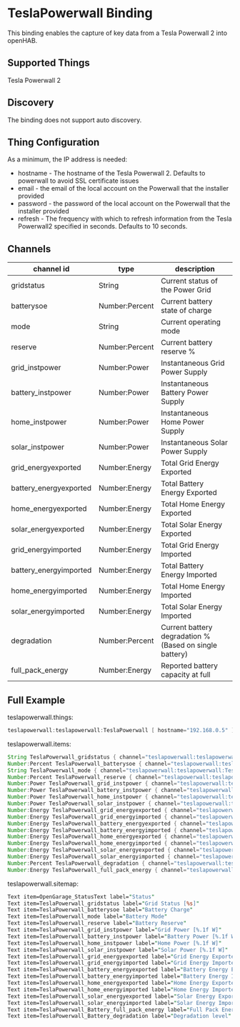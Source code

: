 # TeslaPowerwall Binding

This binding enables the capture of key data from a Tesla Powerwall 2 into openHAB.

## Supported Things

Tesla Powerwall 2

## Discovery

The binding does not support auto discovery.

## Thing Configuration

As a minimum, the IP address is needed:

* hostname - The hostname of the Tesla Powerwall 2. Defaults to powerwall to avoid SSL certificate issues
* email - the email of the local account on the Powerwall that the installer provided
* password - the password of the local account on the Powerwall that the installer provided
* refresh - The frequency with which to refresh information from the Tesla Powerwall2 specified in seconds. Defaults to 10 seconds.

## Channels

| channel id             | type           | description                                                                           |
|------------------------|----------------|---------------------------------------------------------------------------------------|
| gridstatus             | String         | Current status of the Power Grid
| batterysoe             | Number:Percent | Current battery state of charge
| mode                   | String         | Current operating mode
| reserve                | Number:Percent | Current battery reserve %
| grid_instpower         | Number:Power   | Instantaneous Grid Power Supply
| battery_instpower      | Number:Power   | Instantaneous Battery Power Supply
| home_instpower         | Number:Power   | Instantaneous Home Power Supply
| solar_instpower        | Number:Power   | Instantaneous Solar Power Supply
| grid_energyexported    | Number:Energy  | Total Grid Energy Exported
| battery_energyexported | Number:Energy  | Total Battery Energy Exported
| home_energyexported    | Number:Energy  | Total Home Energy Exported
| solar_energyexported   | Number:Energy  | Total Solar Energy Exported
| grid_energyimported    | Number:Energy  | Total Grid Energy Imported
| battery_energyimported | Number:Energy  | Total Battery Energy Imported
| home_energyimported    | Number:Energy  | Total Home Energy Imported
| solar_energyimported   | Number:Energy  | Total Solar Energy Imported
| degradation            | Number:Percent | Current battery degradation % (Based on single battery)
| full_pack_energy       | Number:Energy  | Reported battery capacity at full

## Full Example

teslapowerwall.things:

```java
teslapowerwall:teslapowerwall:TeslaPowerwall [ hostname="192.168.0.5" ]
```

teslapowerwall.items:

```java
String TeslaPowerwall_gridstatus { channel="teslapowerwall:teslapowerwall:TeslaPowerwall:gridstatus" }
Number:Percent TeslaPowerwall_batterysoe { channel="teslapowerwall:teslapowerwall:TeslaPowerwall:batterysoe" }
String TeslaPowerwall_mode { channel="teslapowerwall:teslapowerwall:TeslaPowerwall:mode" }
Number:Percent TeslaPowerwall_reserve { channel="teslapowerwall:teslapowerwall:TeslaPowerwall:reserve" }
Number:Power TeslaPowerwall_grid_instpower { channel="teslapowerwall:teslapowerwall:TeslaPowerwall:grid_instpower" }
Number:Power TeslaPowerwall_battery_instpower { channel="teslapowerwall:teslapowerwall:TeslaPowerwall:battery_instpower" }
Number:Power TeslaPowerwall_home_instpower { channel="teslapowerwall:teslapowerwall:TeslaPowerwall:home_instpower" }
Number:Power TeslaPowerwall_solar_instpower { channel="teslapowerwall:teslapowerwall:TeslaPowerwall:solar_instpower" }
Number:Energy TeslaPowerwall_grid_energyexported { channel="teslapowerwall:teslapowerwall:TeslaPowerwall:grid_energyexported" }
Number:Energy TeslaPowerwall_grid_energyimported { channel="teslapowerwall:teslapowerwall:TeslaPowerwall:grid_energyimported" }
Number:Energy TeslaPowerwall_battery_energyexported { channel="teslapowerwall:teslapowerwall:TeslaPowerwall:battery_energyexported" }
Number:Energy TeslaPowerwall_battery_energyimported { channel="teslapowerwall:teslapowerwall:TeslaPowerwall:battery_energyimported" }
Number:Energy TeslaPowerwall_home_energyexported { channel="teslapowerwall:teslapowerwall:TeslaPowerwall:home_energyexported" }
Number:Energy TeslaPowerwall_home_energyimported { channel="teslapowerwall:teslapowerwall:TeslaPowerwall:home_energyimported" }
Number:Energy TeslaPowerwall_solar_energyexported { channel="teslapowerwall:teslapowerwall:TeslaPowerwall:solar_energyexported" }
Number:Energy TeslaPowerwall_solar_energyimported { channel="teslapowerwall:teslapowerwall:TeslaPowerwall:solar_energyimported" }
Number:Percent TeslaPowerwall_degradation { channel="teslapowerwall:teslapowerwall:TeslaPowerwall:degradation" }
Number:Energy TeslaPowerwall_full_pack_energy { channel="teslapowerwall:teslapowerwall:TeslaPowerwall:full_pack_energy" }
```

teslapowerwall.sitemap:

```perl
Text item=OpenGarage_StatusText label="Status"
Text item=TeslaPowerwall_gridstatus label="Grid Status [%s]"
Text item=TeslaPowerwall_batterysoe label="Battery Charge"
Text item=TeslaPowerwall_mode label="Battery Mode"
Text item=TeslaPowerwall_reserve label="Battery Reserve"
Text item=TeslaPowerwall_grid_instpower label="Grid Power [%.1f W]"
Text item=TeslaPowerwall_battery_instpower label="Battery Power [%.1f W]"
Text item=TeslaPowerwall_home_instpower label="Home Power [%.1f W]"
Text item=TeslaPowerwall_solar_instpower label="Solar Power [%.1f W]"
Text item=TeslaPowerwall_grid_energyexported label="Grid Energy Exported [%.1f kWh]"
Text item=TeslaPowerwall_grid_energyimported label="Grid Energy Imported [%.1f kWh]"
Text item=TeslaPowerwall_battery_energyexported label="Battery Energy Exported [%.1f kWh]"
Text item=TeslaPowerwall_battery_energyimported label="Battery Energy Imported [%.1f kWh]"
Text item=TeslaPowerwall_home_energyexported label="Home Energy Exported [%.1f kWh]"
Text item=TeslaPowerwall_home_energyimported label="Home Energy Imported [%.1f kWh]"
Text item=TeslaPowerwall_solar_energyexported label="Solar Energy Exported [%.1f kWh]"
Text item=TeslaPowerwall_solar_energyimported label="Solar Energy Imported [%.1f kWh]"
Text item=TeslaPowerwall_Battery_full_pack_energy label="Full Pack Energy"
Text item=TeslaPowerwall_Battery_degradation label="Degradation level"
```


